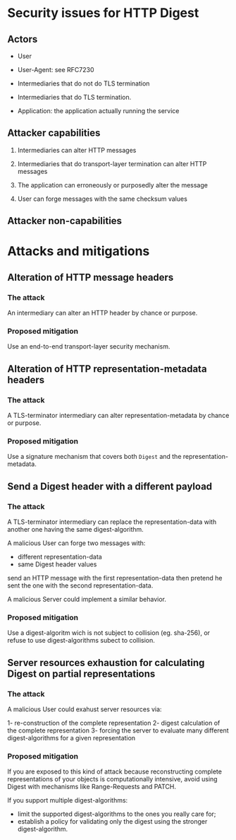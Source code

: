 # Security issues for HTTP Digest

## Actors

- User
- User-Agent: see RFC7230
- Intermediaries that do not do TLS termination
- Intermediaries that do TLS termination.

- Application: the application actually running the service

## Attacker capabilities

1. Intermediaries can alter HTTP messages

2. Intermediaries that do transport-layer termination can alter HTTP messages

3. The application can erroneously or purposedly alter the message

4. User can forge messages with the same checksum values

## Attacker non-capabilities

# Attacks and mitigations

## Alteration of HTTP message headers

### The attack

An intermediary can alter an HTTP header by chance or purpose.

### Proposed mitigation

Use an end-to-end transport-layer security mechanism.


## Alteration of HTTP representation-metadata headers

### The attack

A TLS-terminator intermediary can alter representation-metadata by chance or purpose.

### Proposed mitigation

Use a signature mechanism that covers both `Digest` and the representation-metadata.

## Send a Digest header with a different payload

### The attack

A TLS-terminator intermediary can replace the representation-data with another
one having the same digest-algorithm.

A malicious User can forge two messages with:

  - different representation-data
  - same Digest header values
  
send an HTTP message with the first representation-data
then pretend he sent the one with the second representation-data.

A malicious Server could implement a similar behavior.

### Proposed mitigation

Use a digest-algoritm wich is not subject to collision (eg. sha-256),
or refuse to use digest-algorithms subect to collision.

## Server resources exhaustion for calculating Digest on partial representations

### The attack

A malicious User could exahust server resources via:

1- re-construction of the complete representation
2- digest calculation of the complete representation
3- forcing the server to evaluate many different digest-algorithms for a given representation

### Proposed mitigation

If you are exposed to this kind of attack because 
reconstructing complete representations of your 
objects is computationally intensive, avoid using
Digest with mechanisms like Range-Requests and PATCH.

If you support multiple digest-algorithms:

- limit the supported digest-algorithms to the
  ones you really care for;
- establish a policy for validating only the digest
  using the stronger digest-algorithm.

